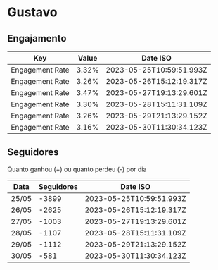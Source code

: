 # Gustavo

## Engajamento

| Key             | Value | Date ISO                 |
| --------------- | ----- | ------------------------ |
| Engagement Rate | 3.32% | 2023-05-25T10:59:51.993Z |
| Engagement Rate | 3.26% | 2023-05-26T15:12:19.317Z |
| Engagement Rate | 3.47% | 2023-05-27T19:13:29.601Z |
| Engagement Rate | 3.30% | 2023-05-28T15:11:31.109Z |
| Engagement Rate | 3.26% | 2023-05-29T21:13:29.152Z |
| Engagement Rate | 3.16% | 2023-05-30T11:30:34.123Z |

## Seguidores

Quanto ganhou (+) ou quanto perdeu (-) por dia

| Data  | Seguidores | Date ISO                 |
| ----- | ---------- | ------------------------ |
| 25/05 | -3899      | 2023-05-25T10:59:51.993Z |
| 26/05 | -2625      | 2023-05-26T15:12:19.317Z |
| 27/05 | -1003      | 2023-05-27T19:13:29.601Z |
| 28/05 | -1107      | 2023-05-28T15:11:31.109Z |
| 29/05 | -1112      | 2023-05-29T21:13:29.152Z |
| 30/05 | -581       | 2023-05-30T11:30:34.123Z |